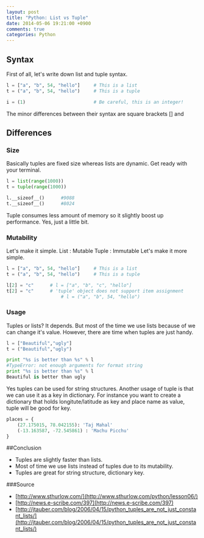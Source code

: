 ```yaml
---
layout: post
title: "Python: List vs Tuple"
date: 2014-05-06 19:21:00 +0900
comments: true
categories: Python
---
```


## Syntax

First of all, let's write down list and tuple syntax.
``` python
l = ["a", "b", 54, "hello"]		# This is a list
t = ("a", "b", 54, "hello")		# This is a tuple

i = (1)							# Be careful, this is an integer!
```
<!-- more -->
The minor differences between their syntax are square brackets [] and 
## Differences
### Size
Basically tuples are fixed size whereas lists are dynamic. Get ready with your terminal.
```python
l = list(range(1000))
t = tuple(range(1000))

l.__sizeof__() 		#9088
t.__sizeof__()		#8024
```
Tuple consumes less amount of memory so it slightly boost up performance. Yes, just a little bit.

### Mutability
Let's make it simple.
List  : Mutable
Tuple : Immutable
Let's make it more simple.
```python
l = ["a", "b", 54, "hello"]		# This is a list
t = ("a", "b", 54, "hello")		# This is a tuple

l[2] = "c"		# l = ["a", "b", "c", "hello"]
t[2] = "c"		# 'tuple' object does not support item assignment
					# l = ("a", "b", 54, "hello")				
```	
### Usage
Tuples or lists? It depends. But most of the time we use lists because of we can change it's value. However, there are time when tuples are just handy.
```python
l = ["Beautiful","ugly"]
t = ("Beautiful","ugly")

print "%s is better than %s" % l
#TypeError: not enough arguments for format string
print "%s is better than %s" % l
Beautiful is better than ugly
```
Yes tuples can be used for string structures. Another usage of tuple is that we can use it as a key in dictionary. For instance you want to create a dictionary that holds longitute/latitude as key and place name as value, tuple will be good for key.
```python
places = {
	(27.175015, 78.042155): 'Taj Mahal'
	(-13.163587, -72.545861) : 'Machu Picchu'
}
```
##Conclusion
+ Tuples are slightly faster than lists.
+ Most of time we use lists instead of tuples due to its mutability.
+ Tuples are great for string structure, dictionary key.

###Source
+ [http://www.sthurlow.com/](http://www.sthurlow.com/python/lesson06/)
+ [http://news.e-scribe.com/397](http://news.e-scribe.com/397)
+ [http://jtauber.com/blog/2006/04/15/python_tuples_are_not_just_constant_lists/](http://jtauber.com/blog/2006/04/15/python_tuples_are_not_just_constant_lists/)